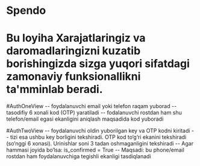 # Spendo 

# Bu loyiha Xarajatlaringiz va daromadlaringizni kuzatib borishingizda sizga yuqori sifatdagi zamonaviy funksionallikni ta'mminlab beradi.

#AuthOneView
-- foydalanuvchi email yoki telefon raqam yuborad
-- tasodifiy 6 xonali kod (OTP) yaratiladi
-- fodalanuvchi rostdan ham shu telefon/email egasi ekanligini aniqlash maqsadida kod yuboradi

#AuthTwoView
-- foydalanuvchi oldin yuborilgan key va OTP kodni kiritadi
-- tizi esa ushbu key borligini tekshiradi. OTP kod to‘g‘ri ekanini tekshiradi (so‘nggi 6 xonasi). Urinishlar soni 3 tadan oshmaganligini tekshiradi
-- Agar hammasi joyida bo‘lsa: is_confirmed = True
-- Maqsadi: bu phone/email rostdan ham foydalanuvchiga tegishli ekanligi tasdiqlanadi
